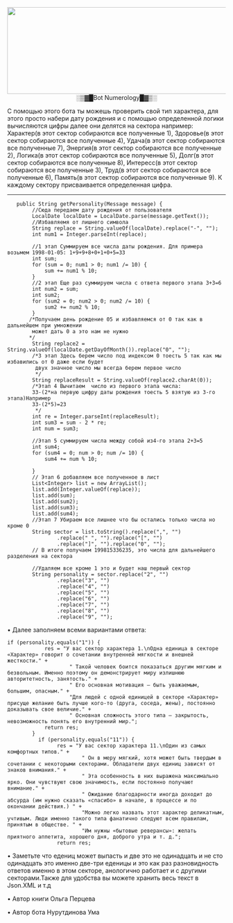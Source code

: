 
<img src="https://trafaret-decor.ru/sites/default/files/2023-01/%D0%A4%D0%BE%D0%BD%20%D1%86%D0%B8%D1%84%D1%80%D1%8B%20%2832%29.jpg" width=1200px height=200px />

<div id="header" align="center">
  </div>
<div id="header" align="center">
░▒▓█Bot Numerology█▓▒░
  </div>

С помощью этого бота ты можешь проверить свой тип характера, для этого просто набери дату рождения и с помощью определенной логики
вычисляются цифры далее они делятся на сектора например: Характер(в этот сектор собираются все полученные 1), 
Здоровье(в этот сектор собираются все полученные 4), Удача(в этот сектор собираются все полученные 7), Энергия(в этот сектор собираются все полученные 2),
Логика(в этот сектор собираются все полученные 5), Долг(в этот сектор собираются все полученные 8), Интересс(в этот сектор собираются все полученные 3), 
Труд(в этот сектор собираются все полученные 6), Память(в этот сектор собираются все полученные 9). К каждому сектору присваивается определенная цифра.
________________________________________________________________________________________________________________________________________

```
   public String getPersonality(Message message) {
        //Сюда передаем дату рождения от пользователя
        LocalDate localDate = LocalDate.parse(message.getText());
        //Избавляемя от лишнего символа
        String replace = String.valueOf(localDate).replace("-", "");
        int num1 = Integer.parseInt(replace);

        //1 этап Суммируем все числа даты рождения. Для примера возьмем 1998-01-05: 1+9+9+8+0+1+0+5=33
        int sum;
        for (sum = 0; num1 > 0; num1 /= 10) {
            sum += num1 % 10;
        }
        //2 этап Еще раз суммируем числа с ответа первого этапа 3+3=6
        int num2 = sum;
        int sum2;
        for (sum2 = 0; num2 > 0; num2 /= 10) {
            sum2 += num2 % 10;
        }
       /*Получаем день рождение 05 и избавляемся от 0 так как в дальнейшем при умножении
        может дать 0 а это нам не нужно
       */
        String replace2 = String.valueOf(localDate.getDayOfMonth()).replace("0", "");
        /*3 этап Здесь берем число под индексом 0 тоесть 5 так как мы избавились от 0 даже если будет
         двух значное число мы всегда берем первое число
         */
        String replaceResult = String.valueOf(replace2.charAt(0));
        /*Этап 4 Вычитаем  число из первого этапа числа:
        33-(2*на первую цифру даты рождения тоесть 5 взятую из 3-го этапа)Например
        33-(2*5)=23
         */
        int re = Integer.parseInt(replaceResult);
        int sum3 = sum - 2 * re;
        int num = sum3;

        //Этап 5 суммируем числа между собой из4-го этапа 2+3=5
        int sum4;
        for (sum4 = 0; num > 0; num /= 10) {
            sum4 += num % 10;

        }
        // Этап 6 добавляем все полученное в лист
        List<Integer> list = new ArrayList();
        list.add(Integer.valueOf(replace));
        list.add(sum);
        list.add(sum2);
        list.add(sum3);
        list.add(sum4);
        //Этап 7 Убираем все лишнее что бы остались только числа но кроме 0
        String sector = list.toString().replace(",", "")
                .replace(" ", "").replace("[", "")
                .replace("]", "").replace("0", "");
        // В итоге получаем 199815336235, это числа для дальнейшего разделения на сектора

        //Удаляем все кроме 1 это и будет наш первый сектор
        String personality = sector.replace("2", "")
                .replace("3", "")
                .replace("4", "")
                .replace("5", "")
                .replace("6", "")
                .replace("7", "")
                .replace("8", "")
                .replace("9", "");

```
• Далее заполняем всеми вариантами ответа:
```
if (personality.equals("1")) {
            res = "У вас сектор характера 1.\nОдна единица в секторе «Характер» говорит о сочетании внутренней мягкости и внешней жесткости." +
                    " Такой человек боится показаться другим мягким и безвольным. Именно поэтому он демонстрирует миру излишнюю авторитетность, занятость." +
                    " Его основная мотивация – быть уважаемым, большим, опасным." +
                    "Для людей с одной единицей в секторе «Характер» присуще желание быть лучше кого-то (друга, соседа, жены), постоянно доказывать свое величие." +
                    " Основная сложность этого типа – закрытость, невозможность понять его внутренний мир.";
            return res;
        }
          if (personality.equals("11")) {
                res = "У вас сектор характера 11.\nОдин из самых комфортных типов." +
                        " Он в меру мягкий, хотя может быть твердым в сочетании с некоторыми секторами. Обладатели двух единиц зависят от знаков внимания." +
                        " Эта особенность в них выражена максимально ярко. Они чувствуют свою значимость, если постоянно получают внимание." +
                        " Ожидание благодарности иногда доходит до абсурда (им нужно сказать «спасибо» в начале, в процессе и по окончании действия.) " +
                        "Можно легко назвать этот характер деликатным, учтивым. Люди именно такого типа фанатично следуют всем правилам, принятым в обществе. " +
                        "Им нужны «бытовые реверансы»: желать приятного аппетита, хорошего дня, доброго утра и т. д.";
                return res;
```
• Заметьте что едениц может выпасть и две это не одинадцать и не сто одинадцать это именно две-три еденицы и это как раз разновидность ответов именно в этом секторе,
анологично работает и с другими секторами.Также для удобства вы можете хранить весь текст в Json.XML и т.д

• Автор книги Ольга Перцева

• Автор бота Нурутдинова Ума
